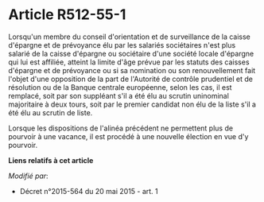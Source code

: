 # Article R512-55-1

Lorsqu'un membre du conseil d'orientation et de surveillance de la caisse d'épargne et de prévoyance élu par les salariés
sociétaires n'est plus salarié de la caisse d'épargne ou sociétaire d'une société locale d'épargne qui lui est affiliée,
atteint la limite d'âge prévue par les statuts des caisses d'épargne et de prévoyance ou si sa nomination ou son
renouvellement fait l'objet d'une opposition de la part de l'Autorité de contrôle prudentiel et de résolution ou de la Banque
centrale européenne, selon les cas, il est remplacé, soit par son suppléant s'il a été élu au scrutin uninominal majoritaire
à deux tours, soit par le premier candidat non élu de la liste s'il a été élu au scrutin de liste. 

Lorsque les dispositions de l'alinéa précédent ne permettent plus de pourvoir à une vacance, il est procédé à une nouvelle
élection en vue d'y pourvoir.

**Liens relatifs à cet article**

_Modifié par_:

  - Décret n°2015-564 du 20 mai 2015 - art. 1
